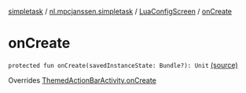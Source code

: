 [simpletask](../../index.md) / [nl.mpcjanssen.simpletask](../index.md) / [LuaConfigScreen](index.md) / [onCreate](.)

# onCreate

`protected fun onCreate(savedInstanceState: Bundle?): Unit` [(source)](https://github.com/mpcjanssen/simpletask-android/blob/master/src/main/java/nl/mpcjanssen/simpletask/LuaConfigScreen.kt#L26)

Overrides [ThemedActionBarActivity.onCreate](../-themed-action-bar-activity/on-create.md)

